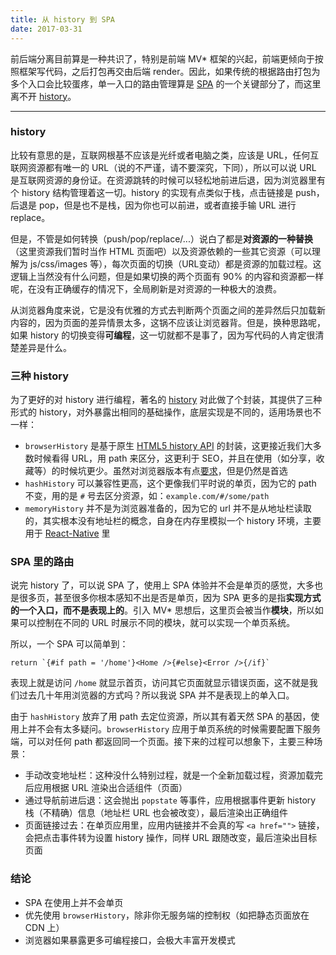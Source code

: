 ```yaml
---
title: 从 history 到 SPA
date: 2017-03-31
---
```


前后端分离目前算是一种共识了，特别是前端 MV* 框架的兴起，前端更倾向于按照框架写代码，之后打包再交由后端 render。因此，如果传统的根据路由打包为多个入口会比较蛋疼，单一入口的路由管理算是 [SPA][1] 的一个关键部分了，而这里离不开 [history][2]。

<!-- more -->

---

### history

比较有意思的是，互联网根基不应该是光纤或者电脑之类，应该是 URL，任何互联网资源都有唯一的 URL（说的不严谨，请不要深究，下同），所以可以说 URL 是互联网资源的身份证。在资源跳转的时候可以轻松地前进后退，因为浏览器里有个 history 结构管理着这一切。history 的实现有点类似于栈，点击链接是 push，后退是 pop，但是也不是栈，因为你也可以前进，或者直接手输 URL 进行 replace。

但是，不管是如何转换（push/pop/replace/...）说白了都是**对资源的一种替换**（这里资源我们暂时当作 HTML 页面吧）以及资源依赖的一些其它资源（可以理解为 js/css/images 等），每次页面的切换（URL变动）都是资源的加载过程。这逻辑上当然没有什么问题，但是如果切换的两个页面有 90% 的内容和资源都一样呢，在没有正确缓存的情况下，全局刷新是对资源的一种极大的浪费。

从浏览器角度来说，它是没有优雅的方式去判断两个页面之间的差异然后只加载新内容的，因为页面的差异情景太多，这锅不应该让浏览器背。但是，换种思路呢，如果 history 的切换变得**可编程**，这一切就都不是事了，因为写代码的人肯定很清楚差异是什么。

### 三种 history

为了更好的对 history 进行编程，著名的 [history][3] 对此做了个封装，其提供了三种形式的 history，对外暴露出相同的基础操作，底层实现是不同的，适用场景也不一样：

 - `browserHistory` 是基于原生 [HTML5 history API][4] 的封装，这更接近我们大多数时候看得 URL，用 path 来区分，这更利于 SEO，并且在使用（如分享，收藏等）的时候坑更少。虽然对浏览器版本有点[要求][5]，但是仍然是首选
 - `hashHistory` 可以兼容性更高，这个更像我们平时说的单页，因为它的 path 不变，用的是 `#` 号去区分资源，如：`example.com/#/some/path`
 - `memoryHistory` 并不是为浏览器准备的，因为它的 url 并不是从地址栏读取的，其实根本没有地址栏的概念，自身在内存里模拟一个 history 环境，主要用于 [React-Native][6] 里

### SPA 里的路由

说完 history 了，可以说 SPA 了，使用上 SPA 体验并不会是单页的感觉，大多也是很多页，甚至很多你根本感知不出是否是单页，因为 SPA 更多的是指**实现方式的一个入口，而不是表现上的**。引入 MV* 思想后，这里页会被当作**模块**，所以如果可以控制在不同的 URL 时展示不同的模块，就可以实现一个单页系统。

所以，一个 SPA 可以简单到：
```
return `{#if path = '/home'}<Home />{#else}<Error />{/if}`
```
表现上就是访问 `/home` 就显示首页，访问其它页面就显示错误页面，这不就是我们过去几十年用浏览器的方式吗？所以我说 SPA 并不是表现上的单入口。

由于 `hashHistory` 放弃了用 path 去定位资源，所以其有着天然 SPA 的基因，使用上并不会有太多疑问。`browserHistory` 应用于单页系统的时候需要配置下服务端，可以对任何 path 都返回同一个页面。接下来的过程可以想象下，主要三种场景：

 - 手动改变地址栏：这种没什么特别过程，就是一个全新加载过程，资源加载完后应用根据 URL 渲染出合适组件（页面）
 - 通过导航前进后退：这会抛出 `popstate` 等事件，应用根据事件更新 history 栈（不精确）信息（地址栏 URL 也会被改变），最后渲染出正确组件
 - 页面链接过去：在单页应用里，应用内链接并不会真的写 `<a href="">` 链接，会把点击事件转为设置 history 操作，同样 URL 跟随改变，最后渲染出目标页面

### 结论

 - SPA 在使用上并不会单页
 - 优先使用 `browserHistory`，除非你无服务端的控制权（如把静态页面放在 CDN 上）
 - 浏览器如果暴露更多可编程接口，会极大丰富开发模式
 
  [1]: https://en.wikipedia.org/wiki/Single-page_application
  [2]: https://en.wikipedia.org/wiki/History_of_the_web_browser
  [3]: https://github.com/mjackson/history
  [4]: http://diveintohtml5.info/history.html
  [5]: http://caniuse.com/#search=history
  [6]: https://facebook.github.io/react-native/